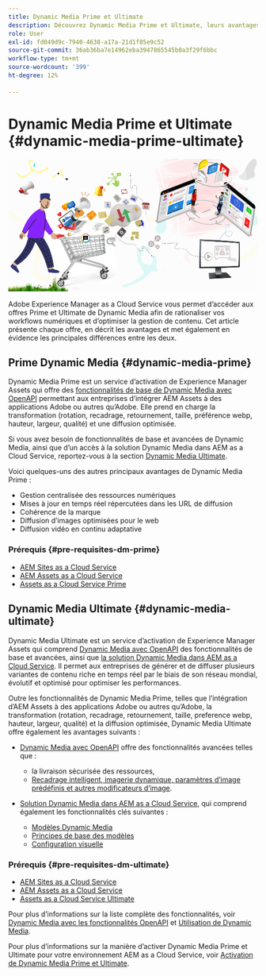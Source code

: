 ```yaml
---
title: Dynamic Media Prime et Ultimate
description: Découvrez Dynamic Media Prime et Ultimate, leurs avantages et les différences entre les deux.
role: User
exl-id: fd049d9c-7940-4638-a17a-21d1f85e9c52
source-git-commit: 36ab36ba7e14962eba3947865545b8a3f29f6bbc
workflow-type: tm+mt
source-wordcount: '399'
ht-degree: 12%

---
```


# Dynamic Media Prime et Ultimate {#dynamic-media-prime-ultimate}

![Bannière Dynamic Media](/help/assets/assets/dm-pnp-banner.png)

Adobe Experience Manager as a Cloud Service vous permet d’accéder aux offres Prime et Ultimate de Dynamic Media afin de rationaliser vos workflows numériques et d’optimiser la gestion de contenu. Cet article présente chaque offre, en décrit les avantages et met également en évidence les principales différences entre les deux.

## Prime Dynamic Media {#dynamic-media-prime}

Dynamic Media Prime est un service d’activation de Experience Manager Assets qui offre des [fonctionnalités de base de Dynamic Media avec OpenAPI](/help/assets/dynamic-media-open-apis-overview.md) permettant aux entreprises d’intégrer AEM Assets à des applications Adobe ou autres qu’Adobe. Elle prend en charge la transformation (rotation, recadrage, retournement, taille, préférence webp, hauteur, largeur, qualité) et une diffusion optimisée.

Si vous avez besoin de fonctionnalités de base et avancées de Dynamic Media, ainsi que d’un accès à la solution Dynamic Media dans AEM as a Cloud Service, reportez-vous à la section [Dynamic Media Ultimate](#dynamic-media-ultimate).

Voici quelques-uns des autres principaux avantages de Dynamic Media Prime :

* Gestion centralisée des ressources numériques
* Mises à jour en temps réel répercutées dans les URL de diffusion
* Cohérence de la marque
* Diffusion d’images optimisées pour le web
* Diffusion vidéo en continu adaptative

### Prérequis {#pre-requisites-dm-prime}

* [AEM Sites as a Cloud Service](/help/sites-cloud/authoring/quick-start.md)
* [AEM Assets as a Cloud Service](/help/assets/overview.md)
* [Assets as a Cloud Service Prime](/help/assets/assets-prime.md)

## Dynamic Media Ultimate {#dynamic-media-ultimate}

Dynamic Media Ultimate est un service d’activation de Experience Manager Assets qui comprend [Dynamic Media avec OpenAPI](/help/assets/dynamic-media-open-apis-overview.md) des fonctionnalités de base et avancées, ainsi que [la solution Dynamic Media dans AEM as a Cloud Service](/help/assets/dynamic-media/dynamic-media.md). Il permet aux entreprises de générer et de diffuser plusieurs variantes de contenu riche en temps réel par le biais de son réseau mondial, évolutif et optimisé pour optimiser les performances.

Outre les fonctionnalités de Dynamic Media Prime, telles que l’intégration d’AEM Assets à des applications Adobe ou autres qu’Adobe, la transformation (rotation, recadrage, retournement, taille, preference webp, hauteur, largeur, qualité) et la diffusion optimisée, Dynamic Media Ultimate offre également les avantages suivants :

* [Dynamic Media avec OpenAPI](/help/assets/dynamic-media-open-apis-overview.md) offre des fonctionnalités avancées telles que :

   * la livraison sécurisée des ressources,
   * [ Recadrage intelligent, imagerie dynamique, paramètres d’image prédéfinis et autres modificateurs d’image](https://adobe-aem-assets-delivery-advancemodifiers.redoc.ly/).

* [Solution Dynamic Media dans AEM as a Cloud Service](/help/assets/dynamic-media/dynamic-media.md), qui comprend également les fonctionnalités clés suivantes :

   * [Modèles Dynamic Media](/help/assets/dynamic-media/dynamic-media-templates.md)
   * [Principes de base des modèles](https://experienceleague.adobe.com/fr/docs/dynamic-media-classic/using/template-basics/quick-start-template-basics)
   * [Configuration visuelle](https://experienceleague.adobe.com/fr/docs/dynamic-media-classic/using/master-files/vignette-window-covering-cabinet-files)

### Prérequis {#pre-requisites-dm-ultimate}

* [AEM Sites as a Cloud Service](/help/sites-cloud/authoring/quick-start.md)
* [AEM Assets as a Cloud Service](/help/assets/overview.md)
* [Assets as a Cloud Service Ultimate](/help/assets/assets-ultimate-overview.md)

Pour plus d’informations sur la liste complète des fonctionnalités, voir [Dynamic Media avec les fonctionnalités OpenAPI](/help/assets/dynamic-media-open-apis-overview.md) et [Utilisation de Dynamic Media](/help/assets/dynamic-media/dynamic-media.md).

Pour plus d’informations sur la manière d’activer Dynamic Media Prime et Ultimate pour votre environnement AEM as a Cloud Service, voir [Activation de Dynamic Media Prime et Ultimate](/help/assets/dynamic-media/enable-dynamic-media-prime-and-ultimate.md).
